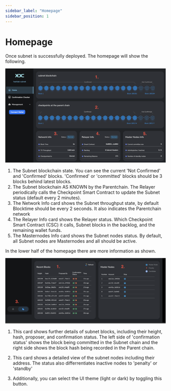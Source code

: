 ```yaml
---
sidebar_label: "Homepage"
sidebar_position: 1
---
```



# Homepage

Once subnet is successfully deployed. The homepage will show the following.

![Homepage 1](./img/homepage_1.png)

1. The Subnet blockchain state. You can see the current 'Not Confirmed' and 'Confirmed' blocks. 'Confirmed' or 'committed' blocks should be 3 blocks behind latest blocks.
2. The Subnet blockchain AS KNOWN by the Parentchain. The Relayer periodically calls the Checkpoint Smart Contract to update the Subnet status (default every 2 minutes).
3. The Network Info card shows the Subnet throughput state, by default Blocktime should be every 2 seconds. It also indicates the Parentchain network
4. The Relayer Info card shows the Relayer status. Which Checkpoint Smart Contract (CSC) it calls, Subnet blocks in the backlog, and the remaining wallet funds.
5. The Masternodes Info card shows the Subnet nodes status. By default, all Subnet nodes are Masternodes and all should be active.





In the lower half of the homepage there are more information as shown.

![Homepage 2](./img/homepage_2.png)



1. This card shows further details of subnet blocks, including their height, hash, proposer, and confirmation status. The left side of 'confirmation status' shows the block being committed in the Subnet chain and the right side shows the block hash being recorded in the Parent chain. 

2. This card shows a detailed view of the subnet nodes including their address. The status also differrentiates inactive nodes to 'penalty' or 'standby'

3. Additionally, you can select the UI theme (light or dark) by toggling this button.
